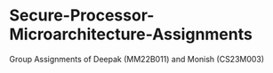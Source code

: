 # Secure-Processor-Microarchitecture-Assignments
Group Assignments of Deepak (MM22B011) and Monish (CS23M003)
